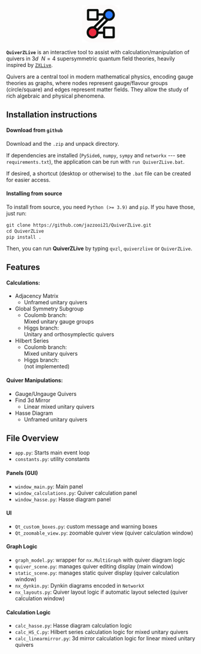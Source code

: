 <p align="center">
  <img src="./quiverzlive/icons/logo.png" alt="logo" width="100"/>
</p>

**`QuiverZLive`** is an interactive tool to assist with calculation/manipulation of quivers in $3d\ \ N=4$ supersymmetric quantum field theories, heavily inspired by [`ZXLive`](https://github.com/zxcalc/zxlive).

Quivers are a central tool in modern mathematical physics, encoding gauge theories as graphs, where nodes represent gauge/flavour groups (circle/square) and edges represent matter fields. They allow the study of rich algebraic and physical phenomena.


## Installation instructions

#### Download from `github`
Download and the `.zip` and unpack directory. 

If dependencies are installed (`PySide6`, `numpy`, `sympy` and `networkx` --- see `requirements.txt`), the application can be run with `run QuiverZLive.bat`.

If desired, a shortcut (desktop or otherwise) to the `.bat` file can be created for easier access.

#### Installing from source
To install from source, you need `Python (>= 3.9)` and `pip`. If you have those, just run:

    git clone https://github.com/jazzooi21/QuiverZLive.git
    cd QuiverZLive
    pip install .

Then, you can run **QuiverZLive** by typing `qvzl`, `quiverzlive` or `QuiverZLive`.




## Features

#### Calculations:

- Adjacency Matrix
	+ Unframed unitary quivers
- Global Symmetry Subgroup
	+ Coulomb branch:\
	  Mixed unitary gauge groups
	+ Higgs branch:\
	  Unitary and orthosymplectic quivers
- Hilbert Series
	+ Coulomb branch:\
	  Mixed unitary quivers
	+ Higgs branch:\
	  (not implemented)

#### Quiver Manipulations:

- Gauge/Ungauge Quivers
- Find 3d Mirror
	+ Linear mixed unitary quivers
- Hasse Diagram
	+ Unframed unitary quivers


## File Overview
- `app.py`: Starts main event loop	
- `constants.py`: utility constants

#### Panels (GUI)
- `window_main.py`: Main panel
- `window_calculations.py`: Quiver calculation panel
- `window_hasse.py`: Hasse diagram panel

#### UI
- `Qt_custom_boxes.py`: custom message and warning boxes
- `Qt_zoomable_view.py`: zoomable quiver view (quiver calculation window)

#### Graph Logic
- `graph_model.py`: wrapper for `nx.MultiGraph` with quiver diagram logic
- `quiver_scene.py`: manages quiver editing display (main window)
- `static_scene.py`: manages static quiver display (quiver calculation window)
- `nx_dynkin.py`: Dynkin diagrams encoded in `NetworkX`
- `nx_layouts.py`: Quiver layout logic if automatic layout selected (quiver calculation window)


#### Calculation Logic
- `calc_hasse.py`: Hasse diagram calculation logic
- `calc_HS_C.py`: Hilbert series calculation logic for mixed unitary quivers
- `calc_linearmirror.py`: 3d mirror calculation logic for linear mixed unitary quivers

